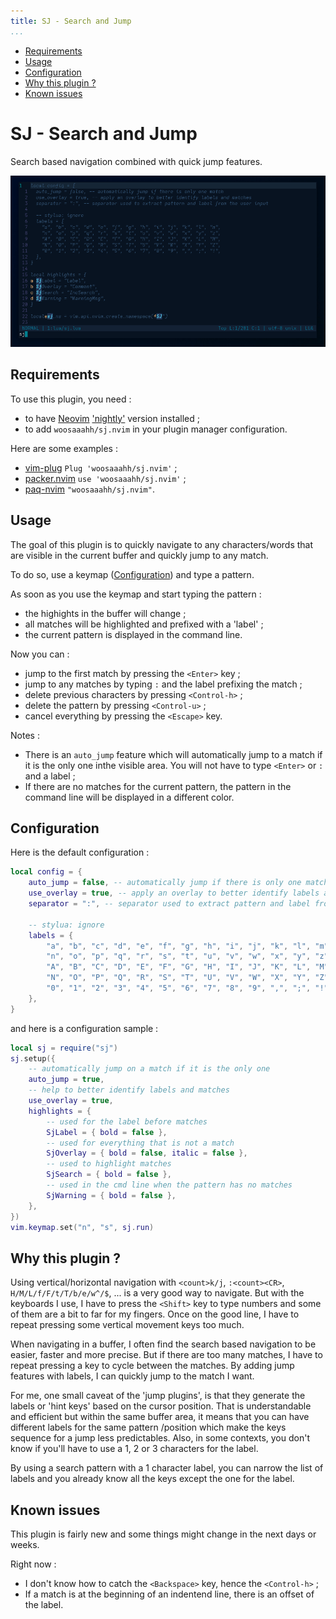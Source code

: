 ```yaml
---
title: SJ - Search and Jump
...
```


- [Requirements](#requirements)
- [Usage](#usage)
- [Configuration](#configuration)
- [Why this plugin ?](#why-this-plugin)
- [Known issues](#know-issues)

# SJ - Search and Jump

Search based navigation combined with quick jump features.

![screenshot](./screenshot.png)

## Requirements

To use this plugin, you need :

- to have [Neovim](https://github.com/neovim/neovim)
  ['nightly'](https://github.com/neovim/neovim/releases/tag/nightly) version installed ;
- to add `woosaaahh/sj.nvim` in your plugin manager configuration.

Here are some examples :

- [vim-plug](https://github.com/junegunn/vim-plug) `Plug 'woosaaahh/sj.nvim'` ;
- [packer.nvim](https://github.com/wbthomason/packer.nvim) `use 'woosaaahh/sj.nvim'` ;
- [paq-nvim](https://github.com/savq/paq-nvim) `"woosaaahh/sj.nvim"`.

## Usage

The goal of this plugin is to quickly navigate to any characters/words that are visible in
the current buffer and quickly jump to any match.

To do so, use a keymap ([Configuration](#configuration)) and type a pattern.

As soon as you use the keymap and start typing the pattern :

- the highights in the buffer will change ;
- all matches will be highlighted and prefixed with a 'label' ;
- the current pattern is displayed in the command line.

Now you can :

- jump to the first match by pressing the `<Enter>` key ;
- jump to any matches by typing `:` and the label prefixing the match ;
- delete previous characters by pressing `<Control-h>` ;
- delete the pattern by pressing `<Control-u>` ;
- cancel everything by pressing the `<Escape>` key.

Notes :

- There is an `auto_jump` feature which will automatically jump to a match if it is the
  only one inthe visible area. You will not have to type `<Enter>` or `:` and a label ;
- If there are no matches for the current pattern, the pattern in the command line will be
  displayed in a different color.

## Configuration

Here is the default configuration :

```lua
local config = {
	auto_jump = false, -- automatically jump if there is only one match
	use_overlay = true, -- apply an overlay to better identify labels and matches
	separator = ":", -- separator used to extract pattern and label from the user input

	-- stylua: ignore
	labels = {
		"a", "b", "c", "d", "e", "f", "g", "h", "i", "j", "k", "l", "m",
		"n", "o", "p", "q", "r", "s", "t", "u", "v", "w", "x", "y", "z",
		"A", "B", "C", "D", "E", "F", "G", "H", "I", "J", "K", "L", "M",
		"N", "O", "P", "Q", "R", "S", "T", "U", "V", "W", "X", "Y", "Z",
		"0", "1", "2", "3", "4", "5", "6", "7", "8", "9", ",", ";", "!",
	},
}
```

and here is a configuration sample :

```lua
local sj = require("sj")
sj.setup({
	-- automatically jump on a match if it is the only one
	auto_jump = true,
	-- help to better identify labels and matches
	use_overlay = true,
	highlights = {
		-- used for the label before matches
		SjLabel = { bold = false },
		-- used for everything that is not a match
		SjOverlay = { bold = false, italic = false },
		-- used to highlight matches
		SjSearch = { bold = false },
		-- used in the cmd line when the pattern has no matches
		SjWarning = { bold = false },
	},
})
vim.keymap.set("n", "s", sj.run)
```

## Why this plugin ?

Using vertical/horizontal navigation with `<count>k/j`, `:<count><CR>`, `H/M/L/f/F/t/T/b/e/w^/$`,
... is a very good way to navigate. But with the keyboards I use, I have to press the
`<Shift>` key to type numbers and some of them are a bit to far for my fingers.
Once on the good line, I have to repeat pressing some vertical movement keys too much.

When navigating in a buffer, I often find the search based navigation to be easier, faster
and more precise. But if there are too many matches, I have to repeat pressing a key to
cycle between the matches. By adding jump features with labels, I can quickly jump to the
match I want.

For me, one small caveat of the 'jump plugins', is that they generate the labels or 'hint
keys' based on the cursor position. That is understandable and efficient but within the
same buffer area, it means that you can have different labels for the same pattern
/position which make the keys sequence for a jump less predictables. Also, in some
contexts, you don't know if you'll have to use a 1, 2 or 3 characters for the label.

By using a search pattern with a 1 character label, you can narrow the list of labels and
you already know all the keys except the one for the label.

## Known issues

This plugin is fairly new and some things might change in the next days or weeks.

Right now :

- I don't know how to catch the `<Backspace>` key, hence the `<Control-h>` ;
- If a match is at the beginning of an indentend line, there is an offset of the label.
